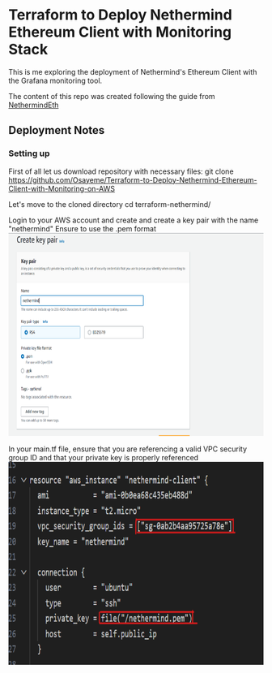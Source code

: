 # Terraform to Deploy Nethermind Ethereum Client with Monitoring Stack

This is me exploring the deployment of Nethermind's Ethereum Client with the Grafana monitoring tool.

The content of this repo was created following the guide from [NethermindEth](https://docs.nethermind.io/nethermind/guides-and-helpers/deploy-nethermind-with-monitoring-stack)

## Deployment Notes
### Setting up
First of all let us download repository with necessary files:
  git clone https://github.com/Osayeme/Terraform-to-Deploy-Nethermind-Ethereum-Client-with-Monitoring-on-AWS

Let's move to the cloned directory
  cd terraform-nethermind/

Login to your AWS account and create and create a key pair with the name "nethermind" Ensure to use the .pem format
<img width="947" height="400" alt="neth terra apply timing out process held" src="https://github.com/Osayeme/Terraform-to-Deploy-Nethermind-Ethereum-Client-with-Monitoring-on-AWS/blob/main/assets/Create%20key%20pair.png">

In your main.tf file, ensure that you are referencing a valid VPC security group ID and that your private key is properly referenced
<img width="947" height="400" alt="neth terra apply timing out process held" src="https://github.com/Osayeme/Terraform-to-Deploy-Nethermind-Ethereum-Client-with-Monitoring-on-AWS/blob/main/assets/security%20group.png">
